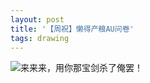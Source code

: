 ```yaml
---
layout: post
title: '【周祝】懒得产粮AU问卷'
tags: drawing
---
```





![来来来，用你那宝剑杀了俺罢！](https://badtabbywhitecat.github.io/public/images/%E6%87%92%E5%BE%97%E4%BA%A7%E7%B2%AE.png)
